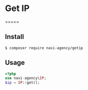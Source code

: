 # Get IP
=====

## Install

```shell
$ composer require navi-agency/getip
```

## Usage

```php
<?php
use navi-agency\IP;
$ip = IP::get();
```

